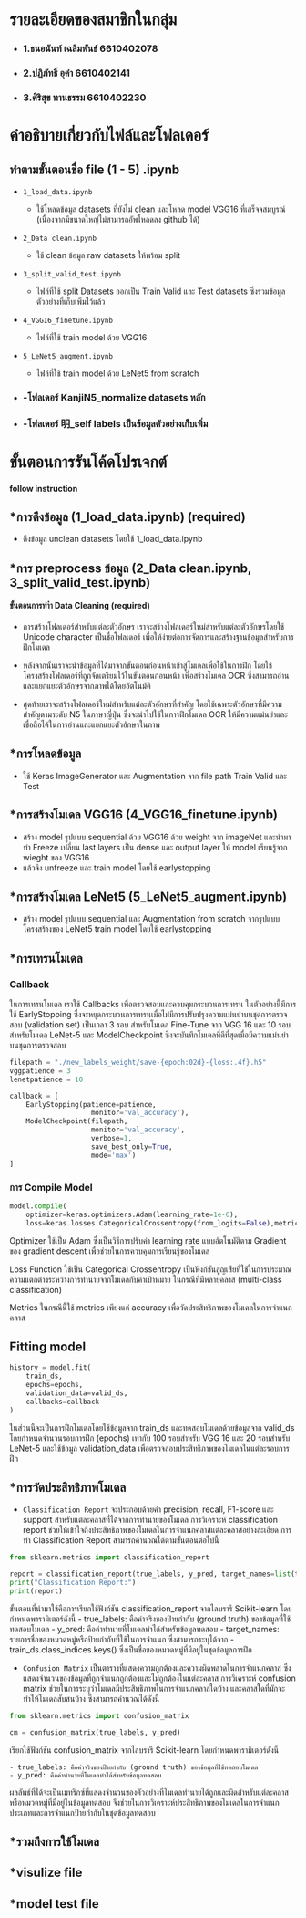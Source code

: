 # รายละเอียดของสมาชิกในกลุ่ม

- ### 1.ธนอนันท์ เฉลิมพันธ์ 6610402078
- ### 2.ปฏิภัทธิ์ อุคำ 6610402141
- ### 3.ศิริสุข ทานธรรม 6610402230

# คำอธิบายเกี่ยวกับไฟล์และโฟลเดอร์

## ทำตามขั้นตอนชื่อ file (1 - 5) .ipynb

- `1_load_data.ipynb`
  - ใช้โหลดข้อมูล datasets ที่ยังไม่ clean และโหลด model VGG16 ที่เสร็จจสมบูรณ์ (เนื่องจากมีขนาดใหญ่ไม่สามารถอัพโหลดลง github ได้)
- `2_Data clean.ipynb`
  - ใช้ clean ข้อมูล raw datasets ให้พร้อม split
- `3_split_valid_test.ipynb`
  - ไฟล์ที่ใช้ split Datasets ออกเป็น Train Valid และ Test datasets ซึ่งรวมข้อมูลตัวอย่างที่เก็บเพิ่มไว้แล้ว
- `4_VGG16_finetune.ipynb`
  - ไฟล์ที่ใช้ train model ด้วย VGG16
- `5_LeNet5_augment.ipynb`

  - ไฟล์ที่ใช้ train model ด้วย LeNet5 from scratch

- ### -โฟลเดอร์ KanjiN5_normalize datasets หลัก
- ### -โฟลเดอร์ 明\_self labels เป็นข้อมูลตัวอย่างเก็บเพิ่ม

# ขั้นตอนการรันโค้ดโปรเจกต์

#### follow instruction

## \*การดึงข้อมูล (1_load_data.ipynb) (required)

- ดึงข้อมูล unclean datasets โดยใช้ 1_load_data.ipynb

## \*การ preprocess ข้อมูล (2_Data clean.ipynb, 3_split_valid_test.ipynb)

#### ขั้นตอนการทำำ Data Cleaning (required)

- การสร้างโฟลเดอร์สำหรับแต่ละตัวอักษร เราจะสร้างโฟลเดอร์ใหม่สำหรับแต่ละตัวอักษรโดยใช้ Unicode character เป็นชื่อโฟลเดอร์ เพื่อให้ง่ายต่อการจัดการและสร้างฐานข้อมูลสำหรับการฝึกโมเดล

- หลังจากนั้นเราจะนำข้อมูลที่ได้มาจากขั้นตอนก่อนหน้าเข้าสู่โมเดลเพื่อใช้ในการฝึก โดยใช้โครงสร้างโฟลเดอร์ที่ถูกจัดเตรียมไว้ในขั้นตอนก่อนหน้า เพื่อสร้างโมเดล OCR ซึ่งสามารถอ่านและแยกแยะตัวอักษรจากภาพได้โดยอัตโนมัติ

- สุดท้ายเราจะสร้างโฟลเดอร์ใหม่สำหรับแต่ละตัวอักษรที่สำคัญ โดยใช้เฉพาะตัวอักษรที่มีความสำคัญตามระดับ N5 ในภาษาญี่ปุ่น ซึ่งจะนำไปใช้ในการฝึกโมเดล OCR ให้มีความแม่นยำและเชื่อถือได้ในการอ่านและแยกแยะตัวอักษรในภาพ

## \*การโหลดข้อมูล

- ใช้ Keras ImageGenerator และ Augmentation จาก file path Train Valid และ Test

## \*การสร้างโมเดล VGG16 (4_VGG16_finetune.ipynb)

- สร้าง model รูปแบบ sequential ด้วย VGG16 ด้วย weight จาก imageNet และนำมาทำ Freeze เปลี่ยน last layers เป็น dense และ output layer ให้ model เรียนรู้จาก wieght ของ VGG16
- แล้วจึง unfreeze และ train model โดยใช้ earlystopping

## \*การสร้างโมเดล LeNet5 (5_LeNet5_augment.ipynb)

- สร้าง model รูปแบบ sequential และ Augmentation from scratch จากรูปแบบ โครงสร้างของ LeNet5 train model โดยใช้ earlystopping

## \*การเทรนโมเดล

### Callback

ในการเทรนโมเดล เราใช้ Callbacks เพื่อตรวจสอบและควบคุมกระบวนการเทรน ในตัวอย่างนี้มีการใช้ EarlyStopping ซึ่งจะหยุดกระบวนการเทรนเมื่อไม่มีการปรับปรุงความแม่นยำบนชุดการตรวจสอบ (validation set) เป็นเวลา 3 รอบ สำหรับโมเดล Fine-Tune จาก VGG 16 และ 10 รอบ สำหรับโมเดล LeNet-5 และ ModelCheckpoint ซึ่งจะบันทึกโมเดลที่ดีที่สุดเมื่อมีความแม่นยำบนชุดการตรวจสอบ

```py
filepath = "./new_labels_weight/save-{epoch:02d}-{loss:.4f}.h5"
vggpatience = 3
lenetpatience = 10

callback = [
    EarlyStopping(patience=patience,
                    monitor='val_accuracy'),
    ModelCheckpoint(filepath,
                    monitor='val_accuracy',
                    verbose=1,
                    save_best_only=True,
                    mode='max')
]
```

### การ Compile Model

```py
model.compile(
    optimizer=keras.optimizers.Adam(learning_rate=1e-6),
    loss=keras.losses.CategoricalCrossentropy(from_logits=False),metrics=['accuracy'])
```

Optimizer ใช้เป็น Adam ซึ่งเป็นวิธีการปรับค่า learning rate แบบอัตโนมัติตาม Gradient ของ gradient descent เพื่อช่วยในการควบคุมการเรียนรู้ของโมเดล

Loss Function ใช้เป็น Categorical Crossentropy เป็นฟังก์ชันสูญเสียที่ใช้ในการประมาณความแตกต่างระหว่างการทำนายจากโมเดลกับค่าเป้าหมาย ในกรณีที่มีหลายคลาส (multi-class classification)

Metrics ในกรณีนี้ใช้ metrics เพียงแค่ accuracy เพื่อวัดประสิทธิภาพของโมเดลในการจำแนกคลาส

## Fitting model

```py
history = model.fit(
    train_ds,
    epochs=epochs,
    validation_data=valid_ds,
    callbacks=callback
)
```

ในส่วนนี้จะเป็นการฝึกโมเดลโดยใช้ข้อมูลจาก train_ds และทดสอบโมเดลด้วยข้อมูลจาก valid_ds โดยกำหนดจำนวนรอบการฝึก (epochs) เท่ากับ 100 รอบสำหรับ VGG 16 และ 20 รอบสำหรับ LeNet-5 และใช้ข้อมูล validation_data เพื่อตรวจสอบประสิทธิภาพของโมเดลในแต่ละรอบการฝึก

## \*การวัดประสิทธิภาพโมเดล
  - `Classification Report` จะประกอบด้วยค่า precision, recall, F1-score และ support สำหรับแต่ละคลาสที่ได้จากการทำนายของโมเดล การวิเคราะห์ classification report ช่วยให้เข้าใจถึงประสิทธิภาพของโมเดลในการจำแนกคลาสแต่ละคลาสอย่างละเอียด
  การทำ Classification Report สามารถคำนวณได้ตามขั้นตอนต่อไปนี้

  ```py
  from sklearn.metrics import classification_report

  report = classification_report(true_labels, y_pred, target_names=list(train_ds.class_indices.keys()))
  print("Classification Report:")
  print(report)
  ```
  ขั้นตอนที่นำมาใช้คือการเรียกใช้ฟังก์ชัน classification_report จากไลบรารี Scikit-learn โดยกำหนดพารามิเตอร์ดังนี้
    - true_labels: คือค่าจริงของป้ายกำกับ (ground truth) ของข้อมูลที่ใช้ทดสอบโมเดล
    - y_pred: คือค่าทำนายที่โมเดลทำได้สำหรับข้อมูลทดสอบ
    - target_names: รายการชื่อของหมวดหมู่หรือป้ายกำกับที่ใช้ในการจำแนก ซึ่งสามารถระบุได้จาก 
    - train_ds.class_indices.keys() ซึ่งเป็นชื่อของหมวดหมู่ที่มีอยู่ในชุดข้อมูลการฝึก

  - `Confusion Matrix` เป็นตารางที่แสดงความถูกต้องและความผิดพลาดในการจำแนกคลาส ซึ่งแสดงจำนวนของข้อมูลที่ถูกจำแนกถูกต้องและไม่ถูกต้องในแต่ละคลาส การวิเคราะห์ confusion matrix ช่วยในการระบุว่าโมเดลมีประสิทธิภาพในการจำแนกคลาสใดบ้าง และคลาสใดที่มักจะทำให้โมเดลสับสนบ้าง ซึ่งสามารถคำนวณได้ดังนี้

  ```py
  from sklearn.metrics import confusion_matrix

  cm = confusion_matrix(true_labels, y_pred)
  ```
  เรียกใช้ฟังก์ชัน confusion_matrix จากไลบรารี Scikit-learn โดยกำหนดพารามิเตอร์ดังนี้

    - true_labels: คือค่าจริงของป้ายกำกับ (ground truth) ของข้อมูลที่ใช้ทดสอบโมเดล
    - y_pred: คือค่าทำนายที่โมเดลทำได้สำหรับข้อมูลทดสอบ
  
  ผลลัพธ์ที่ได้จะเป็นเมทริกซ์ที่แสดงจำนวนของตัวอย่างที่โมเดลทำนายได้ถูกและผิดสำหรับแต่ละคลาสหรือหมวดหมู่ที่มีอยู่ในข้อมูลทดสอบ จึงช่วยในการวิเคราะห์ประสิทธิภาพของโมเดลในการจำแนกประเภทและการจำแนกป้ายกำกับในชุดข้อมูลทดสอบ

## \*รวมถึงการใช้โมเดล

## \*visulize file

## \*model test file
